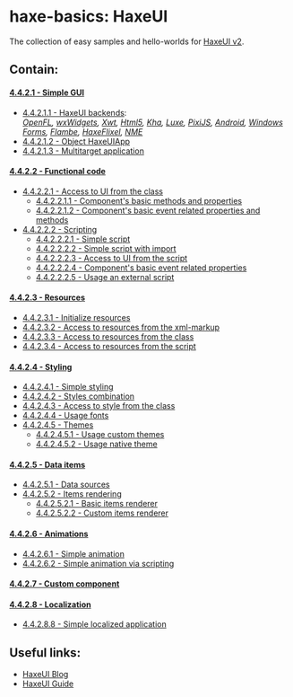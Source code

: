 haxe-basics: HaxeUI
=========================

The collection of easy samples and hello-worlds for [HaxeUI v2](https://github.com/haxeui).

## Contain:

#### [4.4.2.1 - Simple GUI](./4.4.2.1_SimpleGui)
* [4.4.2.1.1 - HaxeUI backends](./4.4.2.1_SimpleGui/4.4.2.1.1_HaxeuiBackends):<br/>
*[OpenFL](./4.4.2.1_SimpleGui/4.4.2.1.1_HaxeuiBackends/4.4.2.1.1.1_haxeui-openfl#contain),
[wxWidgets](./4.4.2.1_SimpleGui/4.4.2.1.1_HaxeuiBackends/4.4.2.1.1.2_haxeui-hxwidgets#contain), 
[Xwt](./4.4.2.1_SimpleGui/4.4.2.1.1_HaxeuiBackends/4.4.2.1.1.3_haxeui-xwt#contain), 
[Html5](./4.4.2.1_SimpleGui/4.4.2.1.1_HaxeuiBackends/4.4.2.1.1.4_haxeui-html5#contain), 
[Kha](./4.4.2.1_SimpleGui/4.4.2.1.1_HaxeuiBackends/4.4.2.1.1.5_haxeui-kha#contain), 
[Luxe](./4.4.2.1_SimpleGui/4.4.2.1.1_HaxeuiBackends/4.4.2.1.1.6_haxeui-luxe#contain), 
[PixiJS](./4.4.2.1_SimpleGui/4.4.2.1.1_HaxeuiBackends/4.4.2.1.1.7_haxeui-pixijs#contain), 
[Android](./4.4.2.1_SimpleGui/4.4.2.1.1_HaxeuiBackends/4.4.2.1.1.8_haxeui-android#contain), 
[Windows Forms](./4.4.2.1_SimpleGui/4.4.2.1.1_HaxeuiBackends/4.4.2.1.1.9_haxeui-winforms#contain), 
[Flambe](./4.4.2.1_SimpleGui/4.4.2.1.1_HaxeuiBackends/4.4.2.1.1.10_haxeui-flambe#contain), 
[HaxeFlixel](./4.4.2.1_SimpleGui/4.4.2.1.1_HaxeuiBackends/4.4.2.1.1.11_haxeui-flixel#contain), 
[NME](./4.4.2.1_SimpleGui/4.4.2.1.1_HaxeuiBackends/4.4.2.1.1.12_haxeui-nme#contain)*
* [4.4.2.1.2 - Object HaxeUIApp](./4.4.2.1_SimpleGui/4.4.2.1.2_HaxeUIApp)
* [4.4.2.1.3 - Multitarget application](./4.4.2.1_SimpleGui/4.4.2.1.3_MultitargetApp)

#### [4.4.2.2 - Functional code](./4.4.2.2_FunctionalCode)
* [4.4.2.2.1 - Access to UI from the class](./4.4.2.2_FunctionalCode/4.4.2.2.1_UIAccessFromClass)
  * [4.4.2.2.1.1 - Component's basic methods and properties](./4.4.2.2_FunctionalCode/4.4.2.2.1_UIAccessFromClass/4.4.2.2.1.1_BasicMethods)
  * [4.4.2.2.1.2 - Component's basic event related properties and methods](./4.4.2.2_FunctionalCode/4.4.2.2.1_UIAccessFromClass/4.4.2.2.1.2_EventRelatedPropsAndMethods)
* [4.4.2.2.2 - Scripting](./4.4.2.2_FunctionalCode/4.4.2.2.2_Scripting)
  * [4.4.2.2.2.1 - Simple script](./4.4.2.2_FunctionalCode/4.4.2.2.2_Scripting/4.4.2.2.2.1_SimpleScript)
  * [4.4.2.2.2.2 - Simple script with import](./4.4.2.2_FunctionalCode/4.4.2.2.2_Scripting/4.4.2.2.2.2_SimpleScriptWithImport)
  * [4.4.2.2.2.3 - Access to UI from the script](./4.4.2.2_FunctionalCode/4.4.2.2.2_Scripting/4.4.2.2.2.3_UIAccessFromScript)
  * [4.4.2.2.2.4 - Component's basic event related properties](./4.4.2.2_FunctionalCode/4.4.2.2.2_Scripting/4.4.2.2.2.4_EventRelatedProps)
  * [4.4.2.2.2.5 - Usage an external script](./4.4.2.2_FunctionalCode/4.4.2.2.2_Scripting/4.4.2.2.2.5_ExternalScript)

#### [4.4.2.3 - Resources](./4.4.2.3_Resources)
* [4.4.2.3.1 - Initialize resources](./4.4.2.3_Resources/4.4.2.3.1_InitResources)
* [4.4.2.3.2 - Access to resources from the xml-markup](./4.4.2.3_Resources/4.4.2.3.2_ResAccessFromXmlMarkup)
* [4.4.2.3.3 - Access to resources from the class](./4.4.2.3_Resources/4.4.2.3.3_ResAccessFromClass)
* [4.4.2.3.4 - Access to resources from the script](./4.4.2.3_Resources/4.4.2.3.4_ResAccessFromScripting)

#### [4.4.2.4 - Styling](./4.4.2.4_Styling)
* [4.4.2.4.1 - Simple styling](./4.4.2.4_Styling/4.4.2.4.1_SimpleStyling)
* [4.4.2.4.2 - Styles combination](./4.4.2.4_Styling/4.4.2.4.2_StylesCombination)
* [4.4.2.4.3 - Access to style from the class](./4.4.2.4_Styling/4.4.2.4.3_AccessToStyleFromClass)
* [4.4.2.4.4 - Usage fonts](./4.4.2.4_Styling/4.4.2.4.4_Fonts)
* [4.4.2.4.5 - Themes](./4.4.2.4_Styling/4.4.2.4.5_UsageThemes)
  * [4.4.2.4.5.1 - Usage custom themes](./4.4.2.4_Styling/4.4.2.4.5_UsageThemes/4.4.2.4.5.1_CustomThemes)
  * [4.4.2.4.5.2 - Usage native theme](./4.4.2.4_Styling/4.4.2.4.5_UsageThemes/4.4.2.4.5.2_NativeTheme)

#### [4.4.2.5 - Data items](./4.4.2.5_DataItems)
* [4.4.2.5.1 - Data sources](./4.4.2.5_DataItems/4.4.2.5.1_DataSources)
* [4.4.2.5.2 - Items rendering](./4.4.2.5_DataItems/4.4.2.5.2_ItemsRendering)
  * [4.4.2.5.2.1 - Basic items renderer](./4.4.2.5_DataItems/4.4.2.5.2_ItemsRendering/4.4.2.5.2.1_BasicItemRenderer)
  * [4.4.2.5.2.2 - Custom items renderer](./4.4.2.5_DataItems/4.4.2.5.2_ItemsRendering/4.4.2.5.2.2_CustomItemRenderer)

#### [4.4.2.6 - Animations](./4.4.2.6_Animations)
* [4.4.2.6.1 - Simple animation](./4.4.2.6_Animations/4.4.2.6.1_SimpleAnimation1)
* [4.4.2.6.2 - Simple animation via scripting](./4.4.2.6_Animations/4.4.2.6.2_SimpleAnimation2)

#### [4.4.2.7 - Custom component](./4.4.2.7_CustomComponent)

#### [4.4.2.8 - Localization](./4.4.2.8_Localization)
* [4.4.2.8.8 - Simple localized application](./4.4.2.8_Localization/4.4.2.8.1_SimpleLocalizedApp)

## Useful links:

* [HaxeUI Blog](http://haxeui.org/blog/)
* [HaxeUI Guide](https://github.com/haxeui/haxeui-guides/blob/master/modules.md)
